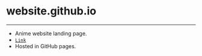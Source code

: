 # website.github.io
----
- Anime website landing page.
- [`Link`](https://yuva19102003.github.io/website.github.io/)
- Hosted in GitHub pages.

